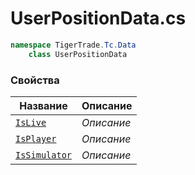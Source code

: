 
# UserPositionData.cs
```csharp
namespace TigerTrade.Tc.Data  
    class UserPositionData
```

### Свойства
| Название | Описание |
| --- | --- |
| [`IsLive`](./Свойства/IsLive.md) | *Описание* |
| [`IsPlayer`](./Свойства/IsPlayer.md) | *Описание* |
| [`IsSimulator`](./Свойства/IsSimulator.md) | *Описание* |
